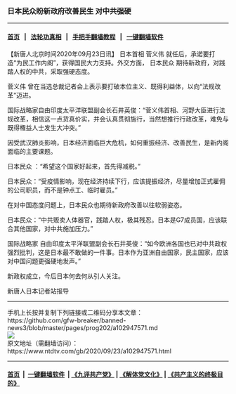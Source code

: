 ### 日本民众盼新政府改善民生 对中共强硬
------------------------

#### [首页](https://github.com/gfw-breaker/banned-news3/blob/master/README.md) &nbsp;&nbsp;|&nbsp;&nbsp; [法轮功真相](https://github.com/begood0513/basic/blob/master/README.md)  &nbsp;&nbsp;|&nbsp;&nbsp; [手把手翻墙教程](https://github.com/gfw-breaker/guides/wiki)  &nbsp;&nbsp;|&nbsp;&nbsp; [一键翻墙软件](https://github.com/gfw-breaker/nogfw/blob/master/README.md)  



<div><div class="post_content" itemprop="articleBody">
 <p>
  【新唐人北京时间2020年09月23日讯】
  <ok href="https://www.ntdtv.com/gb/日本首相.htm">
   日本首相
  </ok>
  <ok href="https://www.ntdtv.com/gb/菅义伟.htm">
   菅义伟
  </ok>
  就任后，承诺要打造“为民工作内阁”，获得国民大力支持。外交方面，
  <ok href="https://www.ntdtv.com/gb/日本民众.htm">
   日本民众
  </ok>
  期待新政府，对践踏人权的中共，采取强硬态度。
 </p>
 <p>
  <ok href="https://www.ntdtv.com/gb/菅义伟.htm">
   菅义伟
  </ok>
  曾在当选总裁记者会上表示要打破本位主义、既得利益体，以向“法规改革”迈进。
 </p>
 <p>
  国际战略家自由印度太平洋联盟副会长石井英俊：“菅义伟首相、河野大臣进行法规改革，相信这一点货真价实，并会认真贯彻施行，当然想推行行政改革，难免与既得権益人士发生大冲突。”
 </p>
 <p>
  因受武汉肺炎影响，日本经济面临巨大危机，如何重振经济、改善民生，是新内阁面临的主要课题。
 </p>
 <p>
  <ok href="https://www.ntdtv.com/gb/日本民众.htm">
   日本民众
  </ok>
  ：“希望这个国家好起来，首先得减税。”
 </p>
 <p>
  日本民众：“受疫情影响，现在经济持续下行，应该提振经济，尽量增加正式雇佣的公司职员，而不是钟点工、临时雇员。”
 </p>
 <p>
  在对中国态度问题上，日本民众也期待新政府改善以往软弱姿态。
 </p>
 <p>
  日本民众：“中共贩卖人体器官，践踏人权，极其残忍。日本是G7成员国，应该联合其他国家，对中共施加压力。”
 </p>
 <p>
  国际战略家 自由印度太平洋联盟副会长石井英俊：“如今欧洲各国也已对中共政权强烈批判，这是日本最不敢做的一件事。日本作为亚洲自由国家，民主国家，应该对中国问题更强硬地发声。”
 </p>
 <p>
  新政权成立，今后日本何去何从引人关注。
 </p>
 <p>
  新唐人日本记者站报导
 </p>
 <div class="single_ad">
 </div>
</div>
</div>
<hr/>
手机上长按并复制下列链接或二维码分享本文章：<br/>
https://github.com/gfw-breaker/banned-news3/blob/master/pages/prog202/a102947571.md <br/>
<a href='https://github.com/gfw-breaker/banned-news3/blob/master/pages/prog202/a102947571.md'><img src='https://github.com/gfw-breaker/banned-news3/blob/master/pages/prog202/a102947571.md.png'/></a> <br/>
原文地址（需翻墙访问）：https://www.ntdtv.com/gb/2020/09/23/a102947571.html


------------------------
#### [首页](https://github.com/gfw-breaker/banned-news3/blob/master/README.md) &nbsp;|&nbsp; [一键翻墙软件](https://github.com/gfw-breaker/nogfw/blob/master/README.md) &nbsp;| [《九评共产党》](https://github.com/gfw-breaker/9ping.md/blob/master/README.md#九评之一评共产党是什么) | [《解体党文化》](https://github.com/gfw-breaker/jtdwh.md/blob/master/README.md) | [《共产主义的终极目的》](https://github.com/gfw-breaker/gczydzjmd.md/blob/master/README.md)


<img src='http://gfw-breaker.win/banned-news3/pages/prog202/a102947571.md' width='0px' height='0px'/>